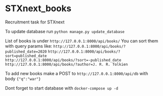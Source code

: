 # STXnext_books
Recruitment task for STXnext

To update database run `python manage.py update_database`

List of books is under `http://127.0.0.1:8000/api/books/`
You can sort them with query params like: 
  `http://127.0.0.1:8000/api/books/?published_date=2020`
  `http://127.0.0.1:8000/api/books/?sort=published_date`  
  `http://127.0.0.1:8000/api/books/?sort=-published_date`
  `http://127.0.0.1:8000/api/books/?author=J. R. R. Tolkien`
  
To add new books make a POST to `http://127.0.0.1:8000/api/db` with body `{"q":"war"}`
  
Dont forget to start database with `docker-compose up -d`
